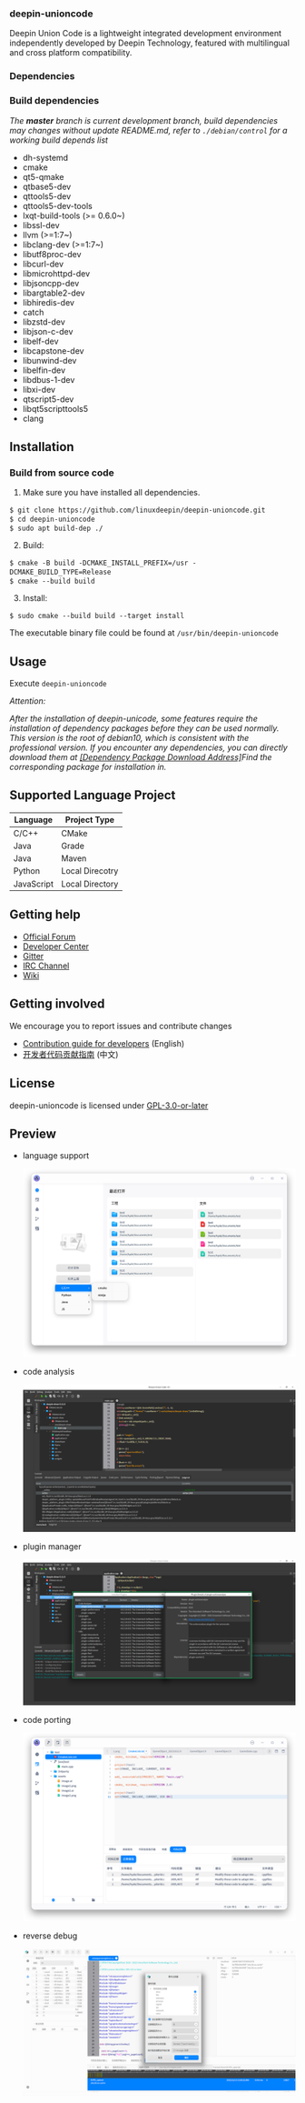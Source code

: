 ### deepin-unioncode

Deepin Union Code is a lightweight integrated development environment independently developed by Deepin Technology, featured with multilingual and cross platform compatibility.

### Dependencies

### Build dependencies

_The **master** branch is current development branch, build dependencies may changes without update README.md, refer to `./debian/control` for a working build depends list_

- dh-systemd
- cmake
- qt5-qmake
- qtbase5-dev
- qttools5-dev
- qttools5-dev-tools
- lxqt-build-tools (>= 0.6.0~)
- libssl-dev
- llvm (>=1:7~)
- libclang-dev (>=1:7~)
- libutf8proc-dev
- libcurl-dev
- libmicrohttpd-dev
- libjsoncpp-dev
- libargtable2-dev
- libhiredis-dev
- catch
- libzstd-dev
- libjson-c-dev
- libelf-dev
- libcapstone-dev
- libunwind-dev
- libelfin-dev
- libdbus-1-dev
- libxi-dev
- qtscript5-dev
- libqt5scripttools5
- clang
## Installation

### Build from source code

1. Make sure you have installed all dependencies.

``` shell
$ git clone https://github.com/linuxdeepin/deepin-unioncode.git
$ cd deepin-unioncode
$ sudo apt build-dep ./
```

2. Build:

```shell
$ cmake -B build -DCMAKE_INSTALL_PREFIX=/usr -DCMAKE_BUILD_TYPE=Release
$ cmake --build build
```

3. Install:

```shell
$ sudo cmake --build build --target install
```

The executable binary file could be found at `/usr/bin/deepin-unioncode`

## Usage

Execute `deepin-unioncode`

*Attention:*

*After the installation of deepin-unicode, some features require the installation of dependency packages before they can be used normally. This version is the root of debian10, which is consistent with the professional version. If you encounter any dependencies, you can directly download them at [[Dependency Package Download Address]](https://community-packages.deepin.com/deepin/pool/main/l/llvm-toolchain-13/)Find the corresponding package for installation in.*

## Supported Language Project

| Language     | Project Type    |
| ------------ | ----------------|
| C/C++        | CMake           |
| Java         | Grade           |
| Java         | Maven           |
| Python       | Local Direcotry |
| JavaScript   | Local Directory |

## Getting help

 - [Official Forum](https://bbs.deepin.org/)
 - [Developer Center](https://github.com/linuxdeepin/developer-center)
 - [Gitter](https://gitter.im/orgs/linuxdeepin/rooms)
 - [IRC Channel](https://webchat.freenode.net/?channels=deepin)
 - [Wiki](https://wiki.deepin.org/)

## Getting involved

We encourage you to report issues and contribute changes

 - [Contribution guide for developers](https://github.com/linuxdeepin/developer-center/wiki/Contribution-Guidelines-for-Developers-en) (English)
 - [开发者代码贡献指南](https://github.com/linuxdeepin/developer-center/wiki/Contribution-Guidelines-for-Developers) (中文)

## License

deepin-unioncode is licensed under [GPL-3.0-or-later](LICENSE)


## Preview

- language support

  ![](./docs/rc/language-support.png)

- code analysis

  ![](./docs/rc/code-analysis.png)

- plugin manager

  ![](./docs/rc/plugin-manager.png)

- code porting

  ![code porting](./docs/rc/code-porting.png)

- reverse debug

  ![reverse debug](./docs/rc/reverse-debug.png)
